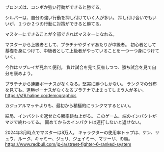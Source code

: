 ブロンズは、コンボか強い行動ができると勝てる。

シルバーは、自分の強い行動を押し付けていく人が多い。
押し付け合いでもいいが、１つか２つの行動に対策ができると勝てる。

マスターにできることが全部できればマスターになれる。

マスターから上級者として、プラチナやダイヤあたりが中級者。
初心者として基礎を身につけて、中級者として上級者がやっていることを一つ一つ身につけていく。

今作はリプレイが見れて便利。
負け試合を見て反省しつつ、勝ち試合を見て自分を褒めよう。

プラチナから連勝ボーナスがなくなる。堅実に勝つしかない。
ランクマの分布を見ても、連勝ボーナスがなくなるプラチナで止まってしまう人が多い。
https://sf6.halipe.co/demographics

カジュアルマッチよりも、最初から積極的にランクマするといい。

結局、インパクトを返せたら勝率跳ね上がる。
このゲーム、端のインパクトがマジで終わってる。
固めてからのインパクトは連打しないと返せない。

2024年3月時点でマスターは8万人。
キャラクターの使用率トップは、ケン、リュウ、ルーク、キャミー、ジュリ、ジェイミー、マリーザ、の順。
https://www.redbull.com/jp-ja/street-fighter-6-ranked-system
